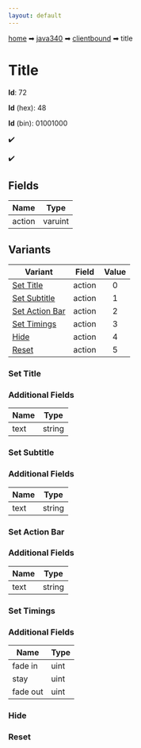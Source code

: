 ```yaml
---
layout: default
---
```


[home](/) ➡ [java340](/protocol/java340) ➡ [clientbound](/protocol/java340/clientbound) ➡ title

# Title

**Id**: 72

**Id** (hex): 48

**Id** (bin): 01001000

✔️

✔️

## Fields

Name | Type
---|---
action | varuint

## Variants

Variant | Field | Value
---|---|:---:
[Set Title](#set_title) | action | 0
[Set Subtitle](#set_subtitle) | action | 1
[Set Action Bar](#set_action_bar) | action | 2
[Set Timings](#set_timings) | action | 3
[Hide](#hide) | action | 4
[Reset](#reset) | action | 5

### Set Title

### Additional Fields

Name | Type
---|---
text | string

### Set Subtitle

### Additional Fields

Name | Type
---|---
text | string

### Set Action Bar

### Additional Fields

Name | Type
---|---
text | string

### Set Timings

### Additional Fields

Name | Type
---|---
fade in | uint
stay | uint
fade out | uint

### Hide

### Reset

